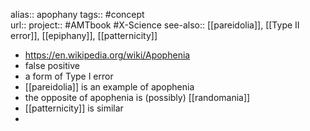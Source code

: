 alias:: apophany
tags:: #concept  
url:: 
project:: #AMTbook #X-Science 
see-also:: [[pareidolia]], [[Type II error]], [[epiphany]], [[patternicity]]

- https://en.wikipedia.org/wiki/Apophenia
- false positive
- a form of Type I error
- [[pareidolia]] is an example of apophenia
- the opposite of apophenia is (possibly) [[randomania]]
- [[patternicity]] is similar
-